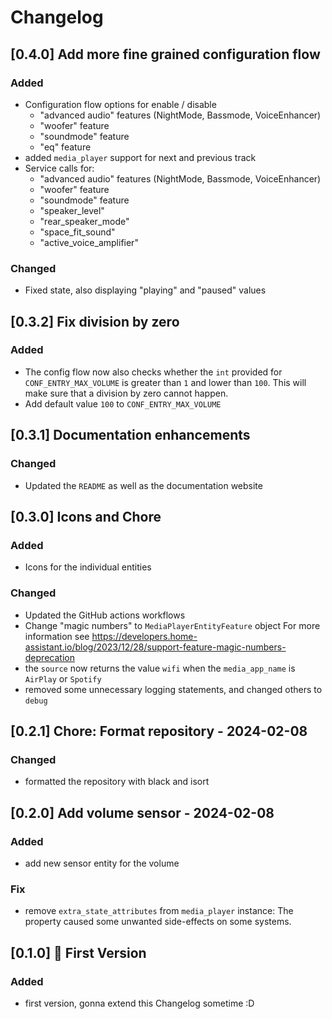 # Changelog

## [0.4.0] Add more fine grained configuration flow

### Added

- Configuration flow options for enable / disable
  - "advanced audio" features (NightMode, Bassmode, VoiceEnhancer)
  - "woofer" feature
  - "soundmode" feature
  - "eq" feature
- added `media_player` support for next and previous track
- Service calls for:
  - "advanced audio" features (NightMode, Bassmode, VoiceEnhancer)
  - "woofer" feature
  - "soundmode" feature
  - "speaker_level"
  - "rear_speaker_mode"
  - "space_fit_sound"
  - "active_voice_amplifier"

### Changed

- Fixed state, also displaying "playing" and "paused" values

## [0.3.2] Fix division by zero

### Added

- The config flow now also checks whether the `int` provided for `CONF_ENTRY_MAX_VOLUME` is
  greater than `1` and lower than `100`. This will make sure that a division by zero cannot happen.
- Add default value `100` to `CONF_ENTRY_MAX_VOLUME`

## [0.3.1] Documentation enhancements

### Changed

- Updated the `README` as well as the documentation website

## [0.3.0] Icons and Chore

### Added

- Icons for the individual entities

### Changed

- Updated the GitHub actions workflows
- Change "magic numbers" to `MediaPlayerEntityFeature` object
  For more information see https://developers.home-assistant.io/blog/2023/12/28/support-feature-magic-numbers-deprecation
- the `source` now returns the value `wifi` when the `media_app_name` is `AirPlay` or `Spotify`
- removed some unnecessary logging statements, and changed others to `debug`

## [0.2.1] Chore: Format repository - 2024-02-08

### Changed

- formatted the repository with black and isort

## [0.2.0] Add volume sensor - 2024-02-08

### Added

- add new sensor entity for the volume
  
### Fix

- remove `extra_state_attributes` from `media_player` instance:
  The property caused some unwanted side-effects on some systems.

## [0.1.0] 🎉 First Version

### Added

- first version, gonna extend this Changelog sometime :D